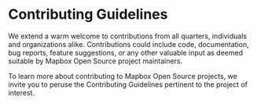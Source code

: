 # Contributing Guidelines

We extend a warm welcome to contributions from all quarters, individuals and organizations alike. Contributions could include code, documentation, bug reports, feature suggestions, or any other valuable input as deemed suitable by Mapbox Open Source project maintainers.

To learn more about contributing to Mapbox Open Source projects, we invite you to peruse the Contributing Guidelines pertinent to the project of interest.